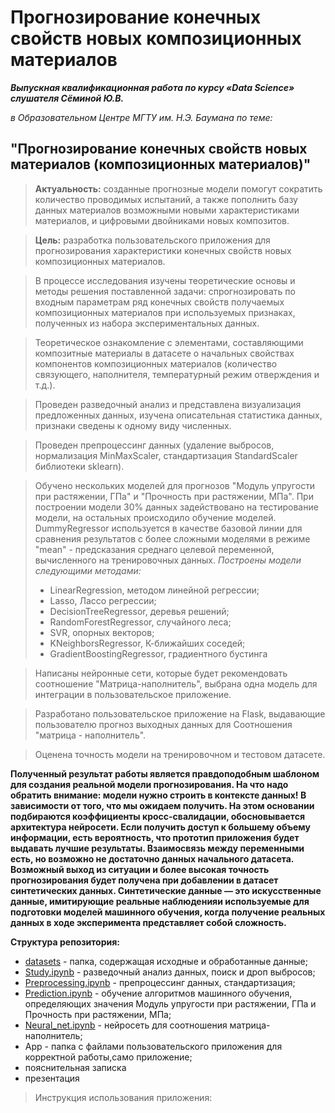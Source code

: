 # Прогнозирование конечных свойств новых композиционных материалов

***Выпускная квалификационная работа по курсу «Data Science» слушателя Сёминой Ю.В.***

*в Образовательном Центре МГТУ им. Н.Э. Баумана по теме:*

## **"Прогнозирование конечных свойств новых материалов (композиционных материалов)"**

>**Актуальность:** созданные прогнозные модели помогут сократить количество проводимых испытаний, а также пополнить базу данных материалов возможными новыми характеристиками материалов, и цифровыми двойниками новых композитов.

>**Цель:** разработка пользовательского приложения для прогнозирования характеристики конечных свойств новых композиционных материалов.

>В процессе исследования изучены теоретические основы и методы решения поставленной задачи: спрогнозировать по входным параметрам ряд конечных свойств получаемых композиционных материалов при используемых признаках, полученных из набора экспериментальных данных.

>Теоретическое ознакомление с элементами, составляющими композитные материалы в датасете о начальных свойствах компонентов композиционных материалов (количество связующего, наполнителя, температурный режим отверждения и т.д.).

>Проведен разведочный анализ и представлена визуализация предложенных данных, изучена описательная статистика данных, признаки сведены к одному виду численных.

>Проведен препроцессинг данных (удаление выбросов, нормализация MinMaxScaler, стандартизация StandardScaler библиотеки sklearn).

>Обучено нескольких моделей для прогнозов "Модуль упругости при растяжении, ГПа" и "Прочность при растяжении, МПа". При построении модели 30% данных задействовано на тестирование модели, на остальных происходило обучение моделей.
DummyRegressor используется в качестве базовой линии для сравнения результатов с более сложными моделями в режиме "mean" - предсказания среднаго целевой переменной, вычисленного на тренировочных данных.
>*Построены модели следующими методами:*
>* LinearRegression, методом линейной регрессии;
>* Lasso, Лассо регрессии;
>* DecisionTreeRegressor, деревья решений;
>* RandomForestRegressor, случайного леса;
>* SVR, опорных векторов;
>* KNeighborsRegressor, К-ближайших соседей;
>* GradientBoostingRegressor, градиентного бустинга

>Написаны нейронные сети, которые будет рекомендовать соотношение "Матрица-наполнитель", выбрана одна модель для интеграции в пользовательское приложение.

>Разработано пользовательское приложение на Flask, выдавающие пользователю прогноз выходных данных для Соотношения "матрица - наполнитель".

>Оценена точность модели на тренировочном и тестовом датасете.

**Полученный результат работы является правдоподобным шаблоном для создания реальной модели прогнозирования. На что надо обратить внимание: модели нужно строить в контексте данных! В зависимости от того, что мы ожидаем получить. На этом основании подбираются коэффициенты кросс-свалидации, обосновывается архитектура нейросети. Если получить доступ к большему объему информации, есть вероятность, что прототип приложения будет выдавать лучшие результаты. Взаимосвязь между переменными есть, но возможно не достаточно данных начального датасета. Возможный выход из ситуации и более высокая точность прогнозирования будет получена при добавлении в датасет синтетических данных.
Синтетические данные — это искусственные данные, имитирующие реальные наблюденияи используемые для подготовки моделей машинного обучения, когда получение реальных данных в ходе эксперимента представляет собой сложность.**


**Структура репозитория:**
* [datasets](/datasets) - папка, содержащая исходные и обработанные данные;
* [Study.ipynb](/Study.ipynb) - разведочный анализ данных, поиск и дроп выбросов;
* [Preprocessing.ipynb](/Preprocessing.ipynb) - препроцессинг данных, стандартизация;
* [Prediction.ipynb](Prediction.ipynb) - обучение алгоритмов машинного обучения, определяющих значения Модуль упругости при растяжении, ГПа и Прочность при растяжении, МПа;
* [Neural_net.ipynb](/Neural_net.ipynb) - нейросеть для соотношения матрица-наполнитель;
* App - папка с файлами пользовательского приложения для корректной работы,само приложение;
* пояснительная записка
* презентация

>Инструкция использования приложения:
 





